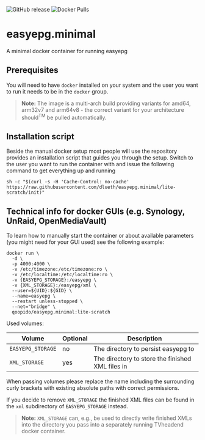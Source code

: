 ![GitHub release](https://img.shields.io/github/release/dlueth/easyepg.minimal.svg)
![Docker Pulls](https://img.shields.io/docker/pulls/qoopido/easyepg.minimal.svg)

# easyepg.minimal
A minimal docker container for running easyepg

## Prerequisites
You will need to have `docker` installed on your system and the user you want to run it needs to be in the `docker` group.

> **Note:** The image is a multi-arch build providing variants for amd64, arm32v7 and arm64v8 - the correct variant for your architecture should<sup>TM</sup> be pulled automatically.

## Installation script
Beside the manual docker setup most people will use the repository provides an installation script that guides you through the setup. Switch to the user you want to run the container with and issue the following command to get everything up and running
```
sh -c "$(curl -s -H 'Cache-Control: no-cache' https://raw.githubusercontent.com/dlueth/easyepg.minimal/lite-scratch/init)"
```

## Technical info for docker GUIs (e.g. Synology, UnRaid, OpenMediaVault)
To learn how to manually start the container or about available parameters (you might need for your GUI used) see the following example:

```
docker run \
  -d \
  -p 4000:4000 \
  -v /etc/timezone:/etc/timezone:ro \
  -v /etc/localtime:/etc/localtime:ro \
  -v {EASYEPG_STORAGE}:/easyepg \
  -v {XML_STORAGE}:/easyepg/xml \
  --user=${UID}:${GID} \
  --name=easyepg \
  --restart unless-stopped \
  --net="bridge" \
  qoopido/easyepg.minimal:lite-scratch
```

Used volumes:

| Volume            | Optional | Description                                      |
|-------------------|----------|--------------------------------------------------|
| `EASYEPG_STORAGE` | no       | The directory to persist easyepg to              |
| `XML_STORAGE`     | yes      | The directory to store the finished XML files in |

When passing volumes please replace the name including the surrounding curly brackets with existing absolute paths with correct permissions.

If you decide to remove `XML_STORAGE` the finished XML files can be found in the `xml` subdirectory of `EASYEPG_STORAGE` instead.

> **Note:** `XML_STORAGE` can, e.g., be used to directly write finished XMLs into the directory you pass into a separately running TVheadend docker container.
